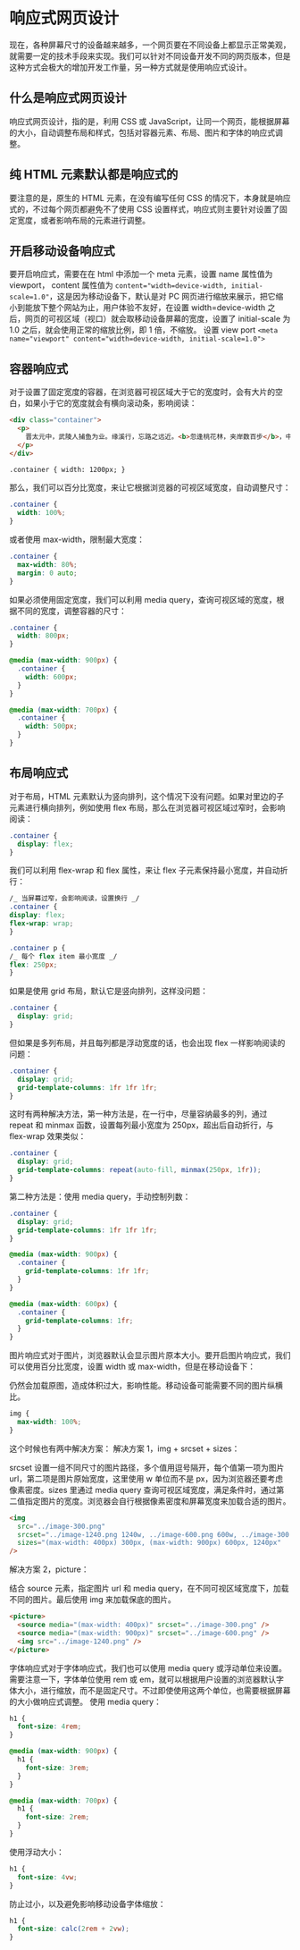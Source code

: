 # 响应式网页设计

现在，各种屏幕尺寸的设备越来越多，一个网页要在不同设备上都显示正常美观，就需要一定的技术手段来实现。我们可以针对不同设备开发不同的网页版本，但是这种方式会极大的增加开发工作量，另一种方式就是使用响应式设计。

## 什么是响应式网页设计

响应式网页设计，指的是，利用 CSS 或 JavaScript，让同一个网页，能根据屏幕的大小，自动调整布局和样式，包括对容器元素、布局、图片和字体的响应式调整。

## 纯 HTML 元素默认都是响应式的

要注意的是，原生的 HTML 元素，在没有编写任何 CSS 的情况下，本身就是响应式的，不过每个网页都避免不了使用 CSS 设置样式，响应式则主要针对设置了固定宽度，或者影响布局的元素进行调整。

## 开启移动设备响应式

要开启响应式，需要在在 html 中添加一个 meta 元素，设置 name 属性值为 viewport， content 属性值为 `content="width=device-width, initial-scale=1.0"`，这是因为移动设备下，默认是对 PC 网页进行缩放来展示，把它缩小到能放下整个网站为止，用户体验不友好，在设置 width=device-width 之后，网页的可视区域（视口）就会取移动设备屏幕的宽度，设置了 initial-scale 为 1.0 之后，就会使用正常的缩放比例，即 1 倍，不缩放。 设置 view port `<meta name="viewport" content="width=device-width, initial-scale=1.0">`

## 容器响应式

对于设置了固定宽度的容器，在浏览器可视区域大于它的宽度时，会有大片的空白，如果小于它的宽度就会有横向滚动条，影响阅读：

```html
<div class="container">
  <p>
    晋太元中，武陵人捕鱼为业。缘溪行，忘路之远近。<b>忽逢桃花林，夹岸数百步</b>，中无杂树，芳草鲜美，落英缤纷。渔人甚异之，复前行，欲穷其林。林尽水源，便得一山，山有小口，仿佛若有光。便舍船，从口入。初极狭，才通人。复行数十步，豁然开朗。土地平旷，屋舍俨然，有良田、美池、桑竹之属。阡陌交通，鸡犬相闻。其中往来种作，男女衣着，悉如外人。黄发垂髫，并怡然自乐。见渔人，乃大惊，<del>问所从来。具答之</del>。便要还家，设酒杀鸡作食。<em>村中闻有此人，咸来问讯</em>。自云先世避秦时乱，率妻子邑人来此绝境，不复出焉，遂与外人间隔。问今是何世，乃不知有汉，无论魏晋。此人一一为具言所闻，皆叹惋。余人各复延至其家，皆出酒食。停数日，辞去。此中人语云：“不足为外人道也。”既出，得其船，便扶向路，处处志之。及郡下，诣太守，说如此。太守即遣人随其往，寻向所志，遂迷，不复得路。南阳刘子骥，高尚士也，闻之，<strong>欣然规往</strong>。未果，寻病终，后遂无问津者。
  </p>
</div>

.container { width: 1200px; }
```

那么，我们可以百分比宽度，来让它根据浏览器的可视区域宽度，自动调整尺寸：

```css
.container {
  width: 100%;
}
```

或者使用 max-width，限制最大宽度：

```css
.container {
  max-width: 80%;
  margin: 0 auto;
}
```

如果必须使用固定宽度，我们可以利用 media query，查询可视区域的宽度，根据不同的宽度，调整容器的尺寸：

```css
.container {
  width: 800px;
}

@media (max-width: 900px) {
  .container {
    width: 600px;
  }
}

@media (max-width: 700px) {
  .container {
    width: 500px;
  }
}
```

## 布局响应式

对于布局，HTML 元素默认为竖向排列，这个情况下没有问题。如果对里边的子元素进行横向排列，例如使用 flex 布局，那么在浏览器可视区域过窄时，会影响阅读：

```css
.container {
  display: flex;
}
```

我们可以利用 flex-wrap 和 flex 属性，来让 flex 子元素保持最小宽度，并自动折行：

```css
/_ 当屏幕过窄，会影响阅读，设置换行 _/
.container {
display: flex;
flex-wrap: wrap;
}

.container p {
/_ 每个 flex item 最小宽度 _/
flex: 250px;
}
```

如果是使用 grid 布局，默认它是竖向排列，这样没问题：

```css
.container {
  display: grid;
}
```

但如果是多列布局，并且每列都是浮动宽度的话，也会出现 flex 一样影响阅读的问题：

```css
.container {
  display: grid;
  grid-template-columns: 1fr 1fr 1fr;
}
```

这时有两种解决方法，第一种方法是，在一行中，尽量容纳最多的列，通过 repeat 和 minmax 函数，设置每列最小宽度为 250px，超出后自动折行，与 flex-wrap 效果类似：

```css
.container {
  display: grid;
  grid-template-columns: repeat(auto-fill, minmax(250px, 1fr));
}
```

第二种方法是：使用 media query，手动控制列数：

```css
.container {
  display: grid;
  grid-template-columns: 1fr 1fr 1fr;
}

@media (max-width: 900px) {
  .container {
    grid-template-columns: 1fr 1fr;
  }
}

@media (max-width: 600px) {
  .container {
    grid-template-columns: 1fr;
  }
}
```

图片响应式对于图片，浏览器默认会显示图片原本大小。要开启图片响应式，我们可以使用百分比宽度，设置 width 或 max-width，但是在移动设备下：

仍然会加载原图，造成体积过大，影响性能。移动设备可能需要不同的图片纵横比。

```css
img {
  max-width: 100%;
}
```

这个时候也有两中解决方案： 解决方案 1，img + srcset + sizes：

srcset 设置一组不同尺寸的图片路径，多个值用逗号隔开，每个值第一项为图片 url，第二项是图片原始宽度，这里使用 w 单位而不是 px，因为浏览器还要考虑像素密度。sizes 里通过 media query 查询可视区域宽度，满足条件时，通过第二值指定图片的宽度。浏览器会自行根据像素密度和屏幕宽度来加载合适的图片。

```html
<img
  src="../image-300.png"
  srcset="../image-1240.png 1240w, ../image-600.png 600w, ../image-300.png 300w"
  sizes="(max-width: 400px) 300px, (max-width: 900px) 600px, 1240px"
/>
```

解决方案 2，picture：

结合 source 元素，指定图片 url 和 media query，在不同可视区域宽度下，加载不同的图片。最后使用 img 来加载保底的图片。

```html
<picture>
  <source media="(max-width: 400px)" srcset="../image-300.png" />
  <source media="(max-width: 900px)" srcset="../image-600.png" />
  <img src="../image-1240.png" />
</picture>
```

字体响应式对于字体响应式，我们也可以使用 media query 或浮动单位来设置。需要注意一下，字体单位使用 rem 或 em，就可以根据用户设置的浏览器默认字体大小，进行缩放，而不是固定尺寸。不过即使使用这两个单位，也需要根据屏幕的大小做响应式调整。 使用 media query：

```css
h1 {
  font-size: 4rem;
}

@media (max-width: 900px) {
  h1 {
    font-size: 3rem;
  }
}

@media (max-width: 700px) {
  h1 {
    font-size: 2rem;
  }
}
```

使用浮动大小：

```css
h1 {
  font-size: 4vw;
}
```

防止过小，以及避免影响移动设备字体缩放：

```css
h1 {
  font-size: calc(2rem + 2vw);
}
```
